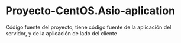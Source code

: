 # Proyecto-CentOS.Asio-aplication
Código fuente del proyecto, tiene código fuente de la aplicación del servidor, y de la aplicación de lado del cliente
